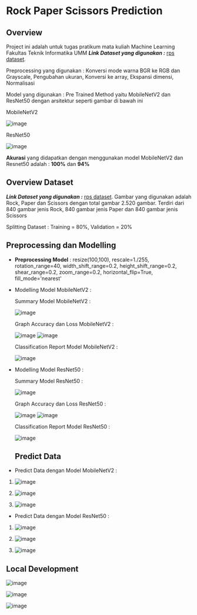 # Rock Paper Scissors Prediction

## Overview

Project ini adalah untuk tugas pratikum mata kuliah Machine Learning Fakultas Teknik Informatika UMM
**_Link Dataset yang digunakan :_** [rps dataset](https://drive.google.com/drive/folders/1kgyN9Ah_w6MvxsRxANh3TfB9S-bCVZMv).

Preprocessing yang digunakan : Konversi mode warna BGR ke RGB dan Grayscale, Pengubahan ukuran, Konversi ke array, Ekspansi dimensi, Normalisasi

Model yang digunakan : Pre Trained Method yaitu MobileNetV2 dan ResNet50 dengan arsitektur seperti gambar di bawah ini

MobileNetV2

![image](assets/mobilenetv2.png)

ResNet50

![image](assets/resnet.png)

**Akurasi** yang didapatkan dengan menggunakan model MobileNetV2 dan Resnet50 adalah : **100%** dan **94%**

## Overview Dataset

**_Link Dataset yang digunakan :_** [rps dataset](https://drive.google.com/drive/folders/1kgyN9Ah_w6MvxsRxANh3TfB9S-bCVZMv).
Gambar yang digunakan adalah Rock, Paper dan Scissors dengan total gambar 2.520 gambar. Terdiri dari 840 gambar jenis Rock, 840 gambar jenis Paper dan 840 gambar jenis Scissors

Splitting Dataset : Training = 80%, Validation = 20%

## Preprocessing dan Modelling

- **Preprocessing Model** : resize(100,100), rescale=1./255, rotation_range=40, width_shift_range=0.2, height_shift_range=0.2, shear_range=0.2, zoom_range=0.2, horizontal_flip=True, fill_mode='nearest'

- Modelling Model MobileNetV2 :

  Summary Model MobileNetV2 :

  ![image](assets/summary_mobilenetv2.png)

  Graph Accuracy dan Loss MobileNetV2 :

  ![image](assets/baru/plot_acc_netv2.png)
  ![image](assets/baru/plot_loss_netv2.png)

  Classification Report Model MobileNetV2 :

  ![image](assets/baru/report_netv2.png)

- Modelling Model ResNet50 :

  Summary Model ResNet50 :

  ![image](assets/summary_resnet50.png)

  Graph Accuracy dan Loss ResNet50 :

  ![image](assets/baru/plot_acc_resnet.png)
  ![image](assets/baru/plot_loss_resnet.png)

  Classification Report Model ResNet50 :

  ![image](assets/baru/report_resnet.png)

  ## Predict Data

- Predict Data dengan Model MobileNetV2 :

1. ![image](assets/predict_net.png)

2. ![image](assets/predict_net_2.png)

3. ![image](assets/predict_net_3.png)

- Predict Data dengan Model ResNet50 :

1. ![image](assets/predict_resnet.png)

2. ![image](assets/predict_resnet_2.png)

3. ![image](assets/predict_resnet_3.png)

## Local Development

![image](assets/baru/UI_1.png)

![image](assets/baru/UI_2.png)

![image](assets/baru/UI_3.png)
